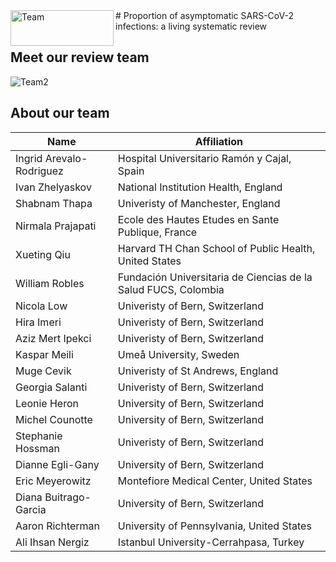 <img align="left" width="165" height="57" src="https://zika.ispm.unibe.ch/COVID19/Logo_COAP.jpg" alt="Team">
# Proportion of asymptomatic SARS-CoV-2 infections: a living systematic review


## Meet our review team

<img src="https://zika.ispm.unibe.ch/COVID19/collageasymptomatics.jpg" alt="Team2">


## About our team

|          Name            |                Affiliation                                             |
|--------------------------|------------------------------------------------------------------------|
| Ingrid Arevalo-Rodriguez | Hospital Universitario Ramón y Cajal, Spain                            |
| Ivan Zhelyaskov          | National Institution Health, England                                   |  
| Shabnam Thapa            | Univeristy of Manchester, England                                      |
| Nirmala Prajapati        | Ecole des Hautes Etudes en Sante Publique, France                      | 
| Xueting Qiu              | Harvard TH Chan School of Public Health, United States                 |
| William Robles           | Fundación Universitaria de Ciencias de la Salud FUCS, Colombia         |
| Nicola Low               | Univeristy of Bern, Switzerland                                        | 
| Hira Imeri               | Univeristy of Bern, Switzerland                                        |
| Aziz Mert Ipekci         | Univeristy of Bern, Switzerland                                        |
| Kaspar Meili             | Umeå University, Sweden                                                |
| Muge Cevik               | Univeristy of St Andrews, England                                      |
| Georgia Salanti          | Univeristy of Bern, Switzerland                                        |
| Leonie Heron             | University of Bern, Switzerland                                        |
| Michel Counotte          | University of Bern, Switzerland                                        | 
| Stephanie Hossman        | Univeristy of Bern, Switzerland                                        |
| Dianne Egli-Gany         | University of Bern, Switzerland                                        |
| Eric Meyerowitz          | Montefiore Medical Center, United States                               |
| Diana Buitrago-Garcia    | University of Bern, Switzerland                                        |
| Aaron Richterman         | University of Pennsylvania, United States                              |
| Ali Ihsan Nergiz         | Istanbul University-Cerrahpasa, Turkey                                 |
